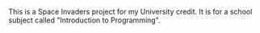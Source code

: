 This is a Space Invaders project for my University credit. 
It is for a school subject called "Introduction to Programming".
